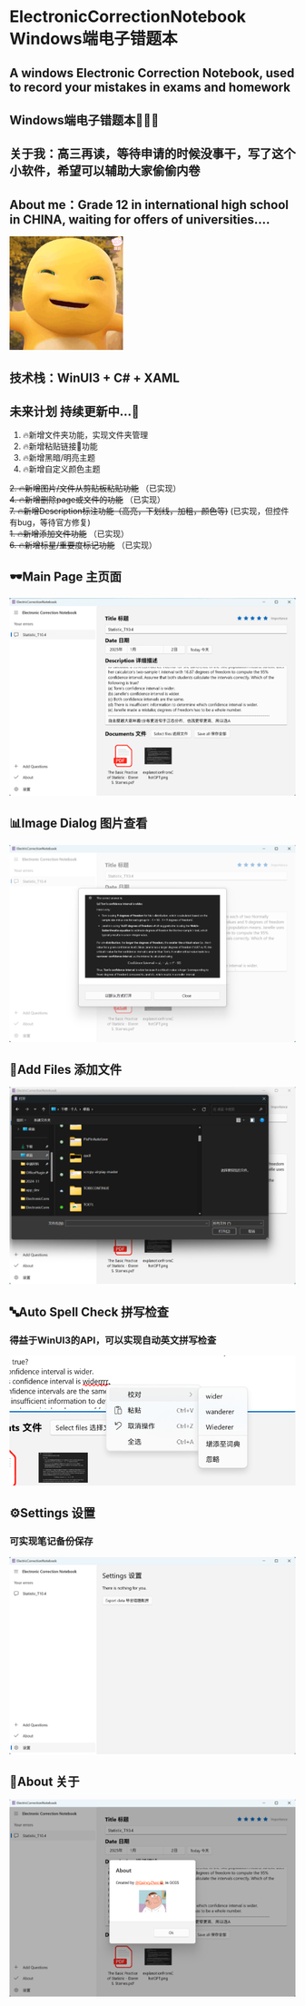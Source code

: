 # ElectronicCorrectionNotebook Windows端电子错题本
## A windows Electronic Correction Notebook, used to record your mistakes in exams and homework 
## Windows端电子错题本📘📘📘

## 关于我：高三再读，等待申请的时候没事干，写了这个小软件，希望可以辅助大家偷偷内卷
## About me：Grade 12 in international high school in CHINA, waiting for offers of universities....

<img src="gitImage/tang.gif" width="200px">

## 技术栈：WinUI3 + C# + XAML

## 未来计划 持续更新中...🚩   

1. 🔥新增文件夹功能，实现文件夹管理  
2. 🔥新增粘贴链接🔗功能   
3. 🔥新增黑暗/明亮主题      
4. 🔥新增自定义颜色主题   

~~2. 🔥新增图片/文件从剪贴板粘贴功能~~ （已实现）   
~~4. 🔥新增删除page或文件的功能~~ （已实现）      
~~7. 🔥新增Description标注功能（高亮，下划线，加粗，颜色等)~~    (已实现，但控件有bug，等待官方修复)   
~~1. 🔥新增添加文件功能~~   （已实现）       
~~6. 🔥新增标星/重要度标记功能~~ （已实现）       
  

## 🕶️Main Page 主页面
![image](gitImage/page1.png)

## 📊Image Dialog 图片查看
![image](gitImage/imageDialog1.png)

## 📃Add Files 添加文件
![image](gitImage/openFile1.png)

## 🔤Auto Spell Check 拼写检查
### 得益于WinUI3的API，可以实现自动英文拼写检查
![image](gitImage/correction1.png)

## ⚙️Settings 设置
### 可实现笔记备份保存
![image](gitImage/settingExport1.png)

## 🥰About 关于
![image](gitImage/about1.png)
